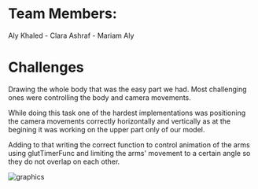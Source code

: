
# Team Members:
Aly Khaled - Clara Ashraf - Mariam Aly

# Challenges
Drawing the whole body that was the easy part we had. Most challenging ones were controlling the body and camera movements.

While doing this task one of the hardest implementations was positioning the camera movements correctly horizontally and vertically as at the begining it was working on the upper part only of our model.

Adding to that writing the correct function to control animation of the arms using glutTimerFunc and limiting the arms' movement to a certain angle so they do not overlap on each other.


![graphics](https://user-images.githubusercontent.com/10764089/162000022-4f608c06-8ffc-4a2c-a14a-f50b99490001.gif)

